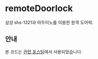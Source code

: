 # remoteDoorlock
삼성 shs-1321과 아두이노를 이용한 원격 도어락.

## 안내
본 코드는 [관련 포스팅](https://rehomik.wordpress.com/2014/08/19/%EC%82%BC%EC%84%B1-shs-1321%EC%9D%84-%EC%9D%B4%EC%9A%A9%ED%95%9C-%EC%9B%90%EA%B2%A9-%EB%8F%84%EC%96%B4%EB%9D%BD-%EC%A0%9C%EC%9E%91%EA%B8%B0-2/)에서 사용되었습니다.
